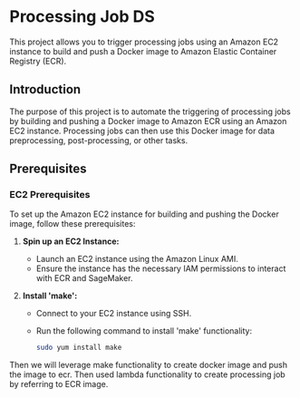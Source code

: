 # Processing Job DS

This project allows you to trigger processing jobs using an Amazon EC2 instance to build and push a Docker image to Amazon Elastic Container Registry (ECR).

## Introduction

The purpose of this project is to automate the triggering of processing jobs by building and pushing a Docker image to Amazon ECR using an Amazon EC2 instance. Processing jobs can then use this Docker image for data preprocessing, post-processing, or other tasks.

## Prerequisites

### EC2 Prerequisites

To set up the Amazon EC2 instance for building and pushing the Docker image, follow these prerequisites:

1. **Spin up an EC2 Instance:**
   - Launch an EC2 instance using the Amazon Linux AMI.
   - Ensure the instance has the necessary IAM permissions to interact with ECR and SageMaker. 

2. **Install 'make':**
   - Connect to your EC2 instance using SSH.
   - Run the following command to install 'make' functionality:

     ```bash
     sudo yum install make
     ```
Then we will leverage make functionality to create docker image and push the image to ecr. Then used lambda functionality to create processing job by referring to ECR image.